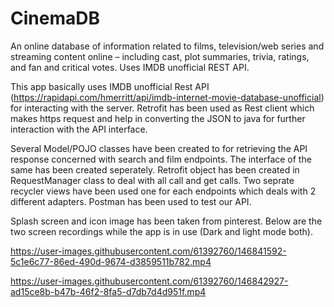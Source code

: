 # CinemaDB
An online database of information related to films, television/web series and streaming content online – including cast, plot summaries, trivia, ratings, and fan and critical votes. Uses IMDB unofficial REST API.

This app basically uses IMDB unofficial Rest API (https://rapidapi.com/hmerritt/api/imdb-internet-movie-database-unofficial) for interacting with the server.
Retrofit has been used as Rest client which makes https request and help in converting the JSON to java for further interaction with the API interface.

Several Model/POJO classes have been created to for retrieving the API response concerned with search and film endpoints. The interface of the same has been created seperately.
Retrofit object has been created in RequestManager class to deal with all call and get calls.
Two seprate recycler views have been used one for each endpoints which deals with 2 different adapters.
Postman has been used to test our API.

Splash screen and icon image has been taken from pinterest.
Below are the two screen recordings while the app is in use (Dark and light mode both).




https://user-images.githubusercontent.com/61392760/146841592-5c1e6c77-86ed-490d-9674-d3859511b782.mp4




https://user-images.githubusercontent.com/61392760/146842927-ad15ce8b-b47b-46f2-8fa5-d7db7d4d951f.mp4

